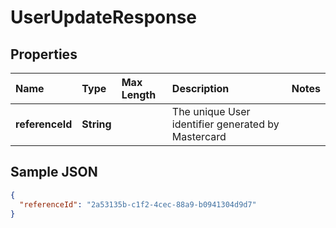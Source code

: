 # UserUpdateResponse

## Properties <a name="properties"></a>

| Name | Type | Max Length | Description | Notes |
| :--- | :--- | :--------- | :---------- | :---- |
| **referenceId** | **String** | | The unique User identifier generated by Mastercard ||

## Sample JSON

```json
{
  "referenceId": "2a53135b-c1f2-4cec-88a9-b0941304d9d7"
}
```
